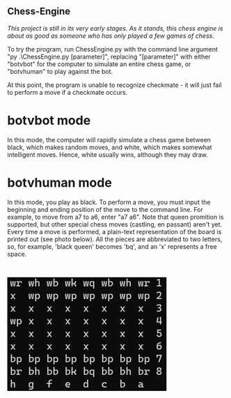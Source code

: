 ## Chess-Engine

*This project is still in its very early stages. As it stands, this chess engine is about as good as someone who has only played a few games of chess.*

To try the program, run ChessEngine.py with the command line argument "py .\ChessEngine.py [parameter]", replacing "[parameter]" with either "botvbot" for the computer to simulate an entire chess game, or "botvhuman" to play against the bot. 

At this point, the program is unable to recognize checkmate - it will just fail to perform a move if a checkmate occurs.

# botvbot mode

In this mode, the computer will rapidly simulate a chess game between black, which makes random moves, and white, which makes somewhat intelligent moves. Hence, white usually wins, although they may draw.

# botvhuman mode

In this mode, you play as black. To perform a move, you must input the beginning and ending position of the move to the command line. For example, to move from a7 to a6, enter "a7 a6". Note that queen promition is supported, but other special chess moves (castling, en passant) aren't yet. Every time a move is performed, a plain-text representation of the board is printed out (see photo below). All the pieces are abbreviated to two letters, so, for example, 'black queen' becomes 'bq', and an 'x' represents a free space.

<br>

![Screenshot](chessboard.png)







